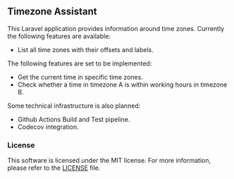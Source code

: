## Timezone Assistant
This Laravel application provides information around time zones. Currently the following features are available:
- List all time zones with their offsets and labels.

The following features are set to be implemented:
- Get the current time in specific time zones.
- Check whether a time in timezone A is within working hours in timezone B.

Some technical infrastructure is also planned:
- Github Actions Build and Test pipeline.
- Codecov integration.

### License
This software is licensed under the MIT license. For more information, please refer to the [LICENSE](LICENSE) file.

